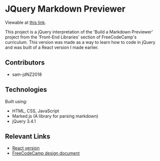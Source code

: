 # JQuery Markdown Previewer

Viewable at [this link](https://sam-jdnz2018.github.io/markdown-previewer-jquery/).

This project is a jQuery interpretation of the 'Build a Markdown Previewer' project from the 'Front-End Libraries' section of 
FreeCodeCamp's curriculum. This version was made as a way to learn how to code in jQuery and was built of a React version I made earlier.

## Contributors

* sam-jdNZ2018

## Technologies

Built using:
* HTML, CSS, JavaScript
* Marked.js (A library for parsing markdown)
* jQuery 3.4.1 

## Relevant Links

* [React version](https://github.com/sam-jdNZ2018/markdown-previewer-react)
* [FreeCodeCamp design document](https://learn.freecodecamp.org/front-end-libraries/front-end-libraries-projects/build-a-markdown-previewer)
